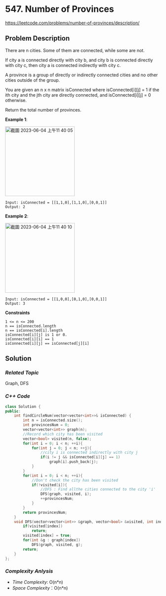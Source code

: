 # 547. Number of Provinces
https://leetcode.com/problems/number-of-provinces/description/


## Problem Description

There are n cities. Some of them are connected, while some are not.

If city a is connected directly with city b, and city b is connected directly with city c, then city a is connected indirectly with city c.

A province is a group of directly or indirectly connected cities and no other cities outside of the group.

You are given an n x n matrix isConnected where isConnected[i][j] = 1 if the ith city and the jth city are directly connected, and isConnected[i][j] = 0 otherwise.

Return the total number of provinces.

**Example 1**:

<img width="225" alt="截圖 2023-06-04 上午11 40 05" src="https://github.com/Eddiecc06/LeetCode/assets/18256877/79279878-0b1e-43da-909e-4462a2e711a1">

```
Input: isConnected = [[1,1,0],[1,1,0],[0,0,1]]
Output: 2
```
**Example 2**:

<img width="225" alt="截圖 2023-06-04 上午11 40 10" src="https://github.com/Eddiecc06/LeetCode/assets/18256877/aeaef28a-cf7c-46c8-a18d-292e9284792f">

```
Input: isConnected = [[1,0,0],[0,1,0],[0,0,1]]
Output: 3
```

**Constraints**
```
1 <= n <= 200
n == isConnected.length
n == isConnected[i].length
isConnected[i][j] is 1 or 0.
isConnected[i][i] == 1
isConnected[i][j] == isConnected[j][i]
```

## Solution

### _Related Topic_
   Graph, DFS

### _C++ Code_
```cpp
class Solution {
public:
    int findCircleNum(vector<vector<int>>& isConnected) {
        int n = isConnected.size();
        int provincesNum = 0;
        vector<vector<int>> graph(n);
        //Record which city has been visited
        vector<bool> visited(n, false);
        for(int i = 0; i < n; ++i){
            for(int j = 0; j < n; ++j){
                //city i is connected indirectly with city j
                if(i != j && isConnected[i][j] == 1)
                    graph[i].push_back(j);
            }
        }
        for(int i = 0; i < n; ++i){
            //Don't check the city has been visited
            if(!visited[i]){
                //DFS : Find allthe cities connected to the city 'i'
                DFS(graph, visited, i);
                ++provincesNum;
            }
        }
        return provincesNum;
    }
    void DFS(vector<vector<int>> &graph, vector<bool> &visited, int index){
        if(visited[index])
            return;
        visited[index] = true;
        for(int &g : graph[index])
            DFS(graph, visited, g);
        return;
    }
};
```

### _Complexity Anlysis_
- _Time Complexity_: O(n*n)
- _Space Complexity_：O(n*n)
